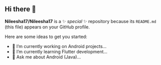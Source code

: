 ## Hi there 👋


**Nileesha17/Nileesha17** is a ✨ _special_ ✨ repository because its `README.md` (this file) appears on your GitHub profile.

Here are some ideas to get you started:

- 🔭 I’m currently working on Android projects...
- 🌱 I’m currently learning Flutter development...
- 💬 Ask me about Android (Java)...

